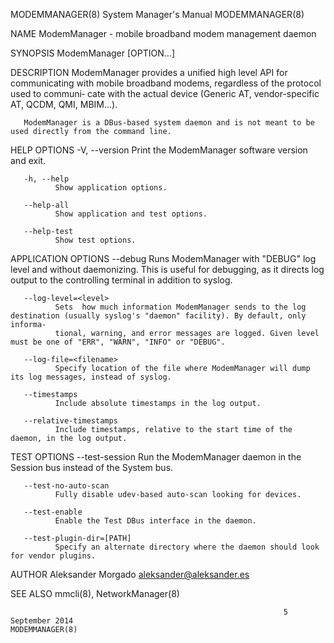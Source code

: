 
MODEMMANAGER(8)                                               System Manager's Manual                                              MODEMMANAGER(8)

NAME
       ModemManager - mobile broadband modem management daemon

SYNOPSIS
       ModemManager [OPTION...]

DESCRIPTION
       ModemManager  provides a unified high level API for communicating with mobile broadband modems, regardless of the protocol used to communi‐
       cate with the actual device (Generic AT, vendor-specific AT, QCDM, QMI, MBIM...).

       ModemManager is a DBus-based system daemon and is not meant to be used directly from the command line.

HELP OPTIONS
       -V, --version
              Print the ModemManager software version and exit.

       -h, --help
              Show application options.

       --help-all
              Show application and test options.

       --help-test
              Show test options.

APPLICATION OPTIONS
       --debug Runs ModemManager with "DEBUG" log level and without daemonizing. This is useful for debugging, as it directs  log  output  to  the
       controlling terminal in addition to syslog.

       --log-level=<level>
              Sets  how much information ModemManager sends to the log destination (usually syslog's "daemon" facility). By default, only informa‐
              tional, warning, and error messages are logged. Given level must be one of "ERR", "WARN", "INFO" or "DEBUG".

       --log-file=<filename>
              Specify location of the file where ModemManager will dump its log messages, instead of syslog.

       --timestamps
              Include absolute timestamps in the log output.

       --relative-timestamps
              Include timestamps, relative to the start time of the daemon, in the log output.

TEST OPTIONS
       --test-session
              Run the ModemManager daemon in the Session bus instead of the System bus.

       --test-no-auto-scan
              Fully disable udev-based auto-scan looking for devices.

       --test-enable
              Enable the Test DBus interface in the daemon.

       --test-plugin-dir=[PATH]
              Specify an alternate directory where the daemon should look for vendor plugins.

AUTHOR
       Aleksander Morgado <aleksander@aleksander.es>

SEE ALSO
       mmcli(8), NetworkManager(8)

                                                                 5 September 2014                                                  MODEMMANAGER(8)
